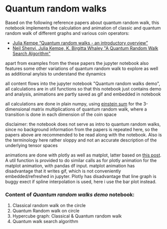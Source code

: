 

# Quantum random walks

Based on the following reference papers about quantum random walk, this notebook implements the calculation and animation of classic and quantum random walk of different graphs and various coin operators:
- [Julia Kempe “Quantum random walks - an introductory overview”](https://arxiv.org/abs/quant-ph/0303081)
- [Neil Shenvi, Julia Kempe, K. Birgitta Whaley "A Quantum Random Walk Search Algorithm"](https://arxiv.org/abs/quant-ph/0210064)

apart from examples from the these papers the jupyter notebook also features some other variations of quantum random walk to explore as well as additional anylsis to understand the dynamics

all content flows into the jupyter notebook "Quantum random walks demo", all calculations are in util functions so that this notebook just contains demo and analysis, animations are partly saved as gif and embedded in notebook

all calculations are done in plain numpy, using [einstein sum](https://numpy.org/doc/stable/reference/generated/numpy.einsum.html) for the 3-dimensional matrix multiplications of quantum random walk, where a transition is done in each dimension of the coin space  

disclaimer: the notebook does not serve as intro to quantum random walks, since no background information from the papers is repeated here, so the papers above are recommended to be read along with the notebook. Also is the terminology here rather sloppy and not an accurate description of the underlying tensor spaces

animations are done with plotly as well as matplot, latter based on [this post](https://towardsdatascience.com/animations-with-matplotlib-d96375c5442c). A util function is provided to do similar calls as for plotly animation for the matplot animation, with pandas df input.
matplot animation has disadvantage that it writes gif, which is not conveniently embedded/refreshed in jupyter. Plotly has disadvantage that line graph is buggy exect if spline interpolation is used, here i use the bar plot instead.


### Content of _Quantum random walks demo_ notebook:
1. Classical random walk on the circle
2. Quantum Random walk on circle
3. Hypercube graph: Classical & Quantum random walk
4. Quantum walk search algorithm